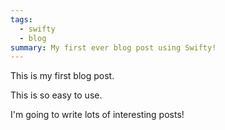 ```yaml
---
tags:
  - swifty
  - blog
summary: My first ever blog post using Swifty!
---
```


This is my first blog post.

This is so easy to use.

I'm going to write lots of interesting posts!